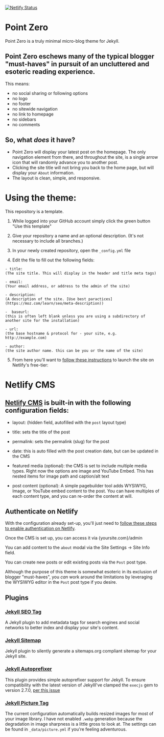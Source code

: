 
[![Netlify Status](https://api.netlify.com/api/v1/badges/e060364c-6d9c-4c76-beba-b7d6c91f8fb7/deploy-status)](https://app.netlify.com/sites/point-zero/deploys)

# Point Zero

Point Zero is a truly minimal micro-blog theme for Jekyll.



## Point Zero eschews many of the typical blogger "must-haves" in pursuit of an uncluttered and esoteric reading experience.

This means:

- no social sharing or following options
- no logo
- no footer
- no sitewide navigation
- no link to homepage
- no sidebars
- no comments


## So, what _does_ it have?

- Point Zero will display your latest post on the homepage. The only navigation element from there, and throughout the site, is a single arrow icon that will randomly advance you to another post.
- Clicking the site title will not bring you back to the home page, but will display your `About` information.
- The layout is clean, simple, and responsive.


# Using the theme:

This repository is a template.

1. While logged into your GitHub account simply click the green button "Use this template"

2. Give your repository a name and an optional description. (It's not necessary to include all branches.)

3. In your newly created repository, open the `_config.yml` file

4. Edit the file to fill out the following fields:

```
- title:
(The site title. This will display in the header and title meta tags)

- email:
(Your email address, or address to the admin of the site)

- description:
(A description of the site. [Use best paractices](https://moz.com/learn/seo/meta-description))

-  baseurl:
(this is often left blank unless you are using a subdirectory of another site for the installation)

- url:
(the base hostname & protocol for - your site, e.g. http://example.com)

- author:
(the site author name. this can be you or the name of the site)
```


5. From here you'll want to [follow these instructions](https://www.netlify.com/blog/2020/04/02/a-step-by-step-guide-jekyll-4.0-on-netlify/#connecting-to-netlify) to launch the site on Netlify's free-tier:

# Netlify CMS

## [Netlify CMS](https://www.netlifycms.org) is built-in with the following configuration fields:


- layout: (hidden field, autofilled with the `post` layout type)

- title: sets the title of the post

- permalink: sets the permalink (slug) for the post

- date: this is auto filled with the post creation date, but can be updated in the CMS

- featured media (optional): the CMS is set to include multiple media types. Right now the options are image and YouTube Embed. This has nested items for image path and caption/alt text

- post content (optional): A simple pagebuilder tool adds WYSIWYG, Image, or YouTube embed content to the post. You can have multiples of each content type, and you can re-order the content at will.

## Authenticate on Netlify

With the configuration already set-up, you'll just need to [follow these steps to enable authentication on Netlify](https://www.netlifycms.org/docs/add-to-your-site/#authentication).


Once the CMS is set up, you can access it via  {yoursite.com}/admin

You can add content to the `about` modal via the Site Settings -> Site Info field.

You can create new posts or edit existing posts via the `Post` post type.



Although the purpose of this theme is somewhat esoteric in its exclusion of blogger "must-haves", you _can_ work around the limitations by leveraging the WYSIWYG editor in the `Post` post type if you desire.


## Plugins

### [Jekyll SEO Tag](https://github.com/discoform/shapes-for-jekyll-and-snipcart/projects/1)

A Jekyll plugin to add metadata tags for search engines and social networks to better index and display your site's content.


### [Jekyll Sitemap](https://github.com/jekyll/jekyll-sitemap)
Jekyll plugin to silently generate a sitemaps.org compliant sitemap for your Jekyll site.


### [Jekyll Autoprefixer](https://github.com/vwochnik/jekyll-autoprefixer)
This plugin provides simple autoprefixer support for Jekyll. To ensure compatibility with the latest version of JekyllI've clamped the `execjs` gem to version 2.7.0, [per this issue](https://github.com/ai/autoprefixer-rails/issues/160)

### [Jekyll Picture Tag](https://github.com/rbuchberger/jekyll_picture_tag)

The current configuration automatically builds resized images for most of your image library. I have not enabled `.webp` generation because the degradation in image sharpness is a little gross to look at. The settings can be found in `_data/picture.yml` if you're feeling adventurous.